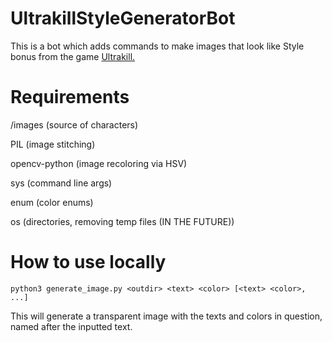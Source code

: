 # UltrakillStyleGeneratorBot

This is a bot which adds commands to make images that look like Style bonus from the game [Ultrakill.](devilmayquake.com)

# Requirements
/images (source of characters)

PIL (image stitching)

opencv-python (image recoloring via HSV)

sys (command line args)

enum (color enums)

os (directories, removing temp files (IN THE FUTURE))

# How to use locally
```python3 generate_image.py <outdir> <text> <color> [<text> <color>, ...]```

This will generate a transparent image with the texts and colors in question, named after the inputted text.